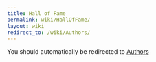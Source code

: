 ```yaml
---
title: Hall of Fame
permalink: wiki/HallOfFame/
layout: wiki
redirect_to: /wiki/Authors/
---
```


You should automatically be redirected to [Authors](/SXP/wiki/Authors/)
